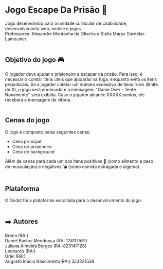 # Jogo Escape Da Prisão 🏃

Jogo desenvolvido para a unidade curricular de Usabilidade, desenvolvimento web, mobile e jogos. <br>
Professores: Alexandre Montanha de Oliveira e Stella Marys Dornelas Lamounier.
<br><br>

## Objetivo do jogo :video_game:

O jogador deve ajudar o prisioneiro a escapar da prisão. Para isso, é necessário coletar itens úteis que ajudarão na fuga, enquanto evita os itens prejudiciais. Se o jogador coletar um número excessivo de itens ruins (limite de X), o jogo será encerrado e a mensagem: "Game Over - Tente Novamente" será exibida. Caso o jogador alcance XXXXX pontos, ele receberá a mensagem de vitória.
<br><br>

## Cenas do jogo

O jogo é composto pelas seguintes cenas:

- Cena principal
- Cena do prisioneiro
- Cena do background

Além de cenas para cada um dos itens positivos :apple: (como alimento e peso de musculação) e negativos :bomb: (como comida estragada e algema).
<br><br>

## Plataforma 
O Godot foi a plataforma escolhida para o desenvolvimento do jogo.
<br><br>

## ✒️ Autores

Breno                    (RA:)       <br>
Daniel Bastos Mendonça   (RA: 124117591)<br>
Juliana Almeida Borges   (RA: 823147128)<br>
Leonardo                 (RA:)            <br>
Uriel                    (RA:)           <br>
Augusto Inácio Nascimento(RA:) 323221638 <br>
